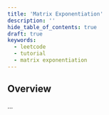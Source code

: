 ```yaml
---
title: 'Matrix Exponentiation'
description: ''
hide_table_of_contents: true
draft: true
keywords:
  - leetcode
  - tutorial
  - matrix exponentiation
---
```


<TutorialAuthors names="@TBC"/>

## Overview

...